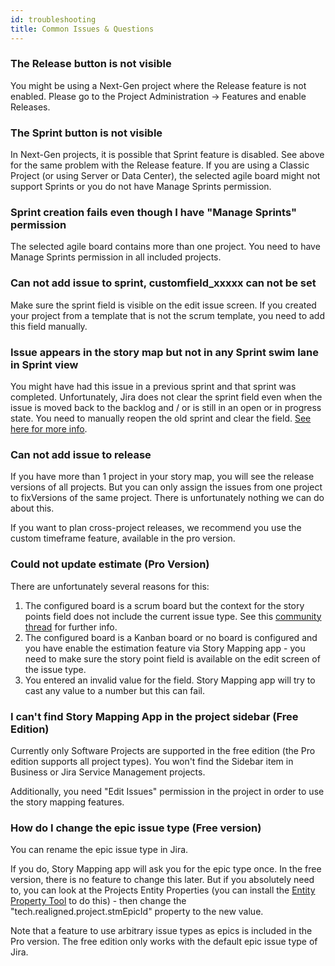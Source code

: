 ```yaml
---
id: troubleshooting
title: Common Issues & Questions
---
```


### The Release button is not visible

You might be using a Next-Gen project where the Release feature is not enabled.
Please go to the Project Administration -> Features and enable Releases.

### The Sprint button is not visible

In Next-Gen projects, it is possible that Sprint feature is disabled. See above for the same problem
with the Release feature.
If you are using a Classic Project (or using Server or Data Center), the selected agile board might not support
Sprints or you do not have Manage Sprints permission.

### Sprint creation fails even though I have "Manage Sprints" permission

The selected agile board contains more than one project. You need to have Manage Sprints permission
in all included projects.

### Can not add issue to sprint, customfield_xxxxx can not be set

Make sure the sprint field is visible on the edit issue screen.
If you created your project from a template that is not the scrum template, you need
to add this field manually.

### Issue appears in the story map but not in any Sprint swim lane in Sprint view

You might have had this issue in a previous sprint and that sprint was completed.
Unfortunately, Jira does not clear the sprint field even when the issue is moved back to the backlog
and / or is still in an open or in progress state.
You need to manually reopen the old sprint and clear the field. [See here for more info](https://support.atlassian.com/jira-software-cloud/docs/reopen-a-sprint/?_ga=2.89584147.901247001.1583153067-2088401750.1574865265).

### Can not add issue to release

If you have more than 1 project in your story map, you will see
the release versions of all projects. But you can only assign the
issues from one project to fixVersions of the same project. There is
unfortunately nothing we can do about this.

If you want to plan cross-project releases, we recommend you use
the custom timeframe feature, available in the pro version.

### Could not update estimate (Pro Version)

There are unfortunately several reasons for this:

1. The configured board is a scrum board but the context for the story points field does not include the current issue type.
   See this [community thread](https://community.atlassian.com/t5/Jira-questions/Story-points-not-visible-for-Issues/qaq-p/1315572) for further info.
2. The configured board is a Kanban board or no board is configured and you have enable
the estimation feature via Story Mapping app - you need to make sure the story point field is
   available on the edit screen of the issue type.
3. You entered an invalid value for the field. Story Mapping app will try to cast any value
to a number but this can fail.

### I can't find Story Mapping App in the project sidebar (Free Edition)

Currently only Software Projects are supported in the free edition (the Pro edition supports all project types). You won't find the Sidebar item in Business or Jira Service Management projects.

Additionally, you need "Edit Issues" permission in the project in order to use the story mapping features.

### How do I change the epic issue type (Free version)

You can rename the epic issue type in Jira.

If you do, Story Mapping app will ask you for the epic type once. In the free version, there is no
feature to change this later. But if you absolutely need to, you can look at the Projects Entity Properties (you can install the [Entity Property Tool](https://marketplace.atlassian.com/apps/1214509/entity-property-tool-for-jira?hosting=cloud&tab=overview) to do this) - then
change the "tech.realigned.project.stmEpicId" property to the new value.

Note that a feature to use arbitrary issue types as epics is included in the Pro version.
The free edition only works with the default epic issue type of Jira.
